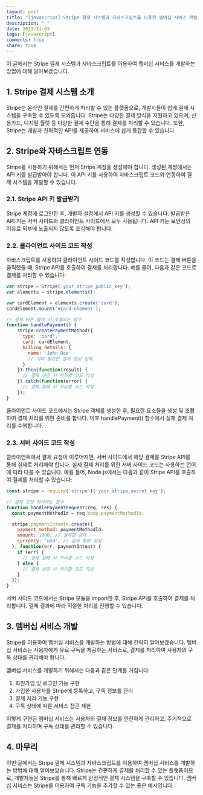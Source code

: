 ```yaml
---
layout: post
title: "[javascript] Stripe 결제 시스템과 자바스크립트를 이용한 멤버십 서비스 개발 방법"
description: " "
date: 2023-11-03
tags: [javascript]
comments: true
share: true
---
```


이 글에서는 Stripe 결제 시스템과 자바스크립트를 이용하여 멤버십 서비스를 개발하는 방법에 대해 알아보겠습니다.

## 1. Stripe 결제 시스템 소개

Stripe는 온라인 결제를 간편하게 처리할 수 있는 플랫폼으로, 개발자들이 쉽게 결제 시스템을 구축할 수 있도록 도와줍니다. Stripe는 다양한 결제 방식을 지원하고 있으며, 신용카드, 디지털 월렛 등 다양한 결제 수단을 통해 결제를 처리할 수 있습니다. 또한, Stripe는 개발자 친화적인 API를 제공하여 서비스에 쉽게 통합할 수 있습니다.

## 2. Stripe와 자바스크립트 연동

Stripe를 사용하기 위해서는 먼저 Stripe 계정을 생성해야 합니다. 생성된 계정에서는 API 키를 발급받아야 합니다. 이 API 키를 사용하여 자바스크립트 코드와 연동하여 결제 시스템을 개발할 수 있습니다.

### 2.1. Stripe API 키 발급받기

Stripe 계정에 로그인한 후, 개발자 설정에서 API 키를 생성할 수 있습니다. 발급받은 API 키는 서버 사이드와 클라이언트 사이드에서 모두 사용됩니다. API 키는 보안상의 이유로 외부에 노출되지 않도록 조심해야 합니다.

### 2.2. 클라이언트 사이드 코드 작성

자바스크립트를 사용하여 클라이언트 사이드 코드를 작성합니다. 이 코드는 결제 버튼을 클릭했을 때, Stripe API를 호출하여 결제를 처리합니다. 예를 들어, 다음과 같은 코드로 결제를 처리할 수 있습니다:

```javascript
var stripe = Stripe('your_stripe_public_key');
var elements = stripe.elements();

var cardElement = elements.create('card');
cardElement.mount('#card-element');

// 결제 버튼 클릭 시 호출되는 함수
function handlePayment() {
    stripe.createPaymentMethod({
      type: 'card',
      card: cardElement,
      billing_details: {
        name: 'John Doe'
        // 기타 필요한 결제 정보 입력
      }
    }).then(function(result) {
      // 결제 성공 시 처리할 코드 작성
    }).catch(function(error) {
      // 결제 실패 시 처리할 코드 작성
    });
}
```

클라이언트 사이드 코드에서는 Stripe 객체를 생성한 후, 필요한 요소들을 생성 및 조합하여 결제 처리를 위한 준비를 합니다. 이후 handlePayment() 함수에서 실제 결제 처리를 수행합니다.

### 2.3. 서버 사이드 코드 작성

클라이언트에서 결제 요청이 이루어지면, 서버 사이드에서 해당 결제를 Stripe API를 통해 실제로 처리해야 합니다. 실제 결제 처리를 위한 서버 사이드 코드는 사용하는 언어에 따라 다를 수 있습니다. 예를 들어, Node.js에서는 다음과 같이 Stripe API를 호출하여 결제를 처리할 수 있습니다:

```javascript
const stripe = require('stripe')('your_stripe_secret_key');

// 결제 요청 처리하는 함수
function handlePaymentRequest(req, res) {
  const paymentMethodId = req.body.paymentMethodId;

  stripe.paymentIntents.create({
    payment_method: paymentMethodId,
    amount: 1000, // 결제할 금액
    currency: 'usd', // 결제 통화 설정
  }, function(err, paymentIntent) {
    if (err) {
      // 결제 실패 시 처리할 코드 작성
    } else {
      // 결제 성공 시 처리할 코드 작성
    }
  });
}
```

서버 사이드 코드에서는 Stripe 모듈을 import한 후, Stripe API를 호출하여 결제를 처리합니다. 결제 결과에 따라 적절한 처리를 진행할 수 있습니다.

## 3. 멤버십 서비스 개발

Stripe를 이용하여 멤버십 서비스를 개발하는 방법에 대해 간략히 알아보겠습니다. 멤버십 서비스는 사용자에게 유료 구독을 제공하는 서비스로, 결제를 처리하여 사용자의 구독 상태를 관리해야 합니다.

멤버십 서비스를 개발하기 위해서는 다음과 같은 단계를 거칩니다:

1. 회원가입 및 로그인 기능 구현
2. 가입한 사용자를 Stripe에 등록하고, 구독 정보를 관리
3. 결제 처리 기능 구현
4. 구독 상태에 따른 서비스 접근 제한

이렇게 구현된 멤버십 서비스는 사용자의 결제 정보를 안전하게 관리하고, 주기적으로 결제를 처리하며 구독 상태를 관리할 수 있습니다.

## 4. 마무리

이번 글에서는 Stripe 결제 시스템과 자바스크립트를 이용하여 멤버십 서비스를 개발하는 방법에 대해 알아보았습니다. Stripe는 간편하게 결제를 처리할 수 있는 플랫폼이므로, 개발자들은 Stripe를 통해 빠르게 안정적인 결제 시스템을 구축할 수 있습니다. 멤버십 서비스는 Stripe를 이용하여 구독 기능을 추가할 수 있는 좋은 예시입니다.